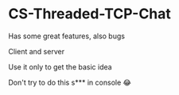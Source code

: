 # CS-Threaded-TCP-Chat
Has some great features, also bugs

Client and server

Use it only to get the basic idea

Don't try to do this s*** in console 😂
